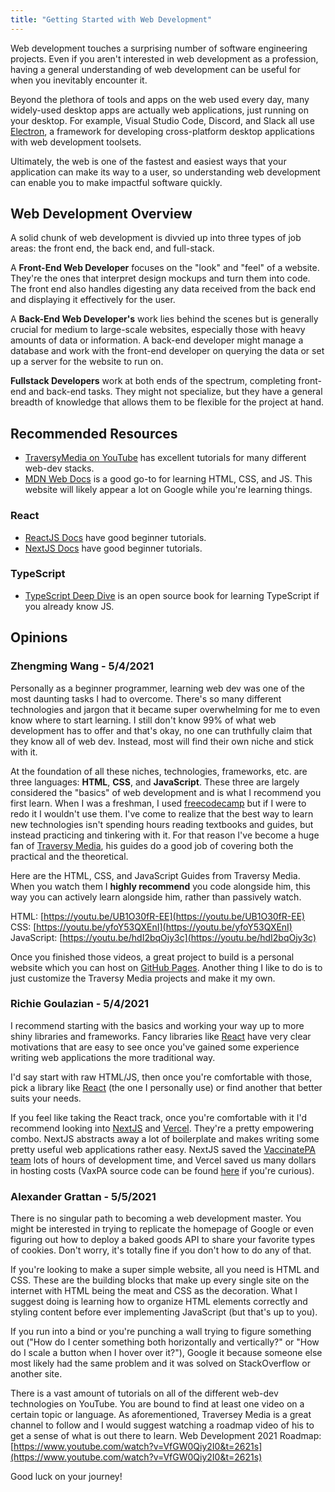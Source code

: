 ```yaml
---
title: "Getting Started with Web Development"
---
```


Web development touches a surprising number of software engineering projects. Even if you aren't interested in web development as a profession, having a general understanding of web development can be useful for when you inevitably encounter it.

Beyond the plethora of tools and apps on the web used every day, many widely-used desktop apps are actually web applications, just running on your desktop. For example, Visual Studio Code, Discord, and Slack all use [Electron](https://www.electronjs.org/), a framework for developing cross-platform desktop applications with web development toolsets.

Ultimately, the web is one of the fastest and easiest ways that your application can make its way to a user, so understanding web development can enable you to make impactful software quickly.

## Web Development Overview

A solid chunk of web development is divvied up into three types of job areas: the front end, the back end, and full-stack.

A **Front-End Web Developer** focuses on the "look" and "feel" of a website. They're the ones that interpret design mockups and turn them into code. The front end also handles digesting any data received from the back end and displaying it effectively for the user.

A **Back-End Web Developer's** work lies behind the scenes but is generally crucial for medium to large-scale websites, especially those with heavy amounts of data or information. A back-end developer might manage a database and work with the front-end developer on querying the data or set up a server for the website to run on.

**Fullstack Developers** work at both ends of the spectrum, completing front-end and back-end tasks. They might not specialize, but they have a general breadth of knowledge that allows them to be flexible for the project at hand.

## Recommended Resources
* [TraversyMedia on YouTube](https://www.youtube.com/c/TraversyMedia) has excellent tutorials for many different web-dev stacks.
* [MDN Web Docs](https://developer.mozilla.org/en-US/docs/Learn) is a good go-to for learning HTML, CSS, and JS. This website will likely appear a lot on Google while you're learning things.

### React
* [ReactJS Docs](https://reactjs.org/tutorial/tutorial.html) have good beginner tutorials.
* [NextJS Docs](https://nextjs.org/learn/basics/create-nextjs-app) have good beginner tutorials.

### TypeScript
* [TypeScript Deep Dive](https://basarat.gitbook.io/typescript/) is an open source book for learning TypeScript if you already know JS.

## Opinions
### Zhengming Wang - 5/4/2021
Personally as a beginner programmer, learning web dev was one of the most daunting tasks I had to overcome. There's so many different technologies and jargon that it became super overwhelming for me to even know where to start learning. I still don't know 99% of what web development has to offer and that's okay, no one can truthfully claim that they know all of web dev. Instead, most will find their own niche and stick with it. 

At the foundation of all these niches, technologies, frameworks, etc. are three languages: **HTML**, **CSS**, and **JavaScript**. These three are largely considered the "basics" of web development and is what I recommend you first learn. When I was a freshman, I used [freecodecamp](https://www.freecodecamp.org/) but if I were to redo it I wouldn't use them. I've come to realize that the best way to learn new technologies isn't spending hours reading textbooks and guides, but instead practicing and tinkering with it. For that reason I've become a huge fan of [Traversy Media](https://www.youtube.com/user/TechGuyWeb), his guides do a good job of covering both the practical and the theoretical.  

Here are the HTML, CSS, and JavaScript Guides from Traversy Media. When you watch them I **highly recommend** you code alongside him, this way you can actively learn alongside him, rather than passively watch.

HTML: [https://youtu.be/UB1O30fR-EE](https://youtu.be/UB1O30fR-EE)
CSS: [https://youtu.be/yfoY53QXEnI](https://youtu.be/yfoY53QXEnI)
JavaScript: [https://youtu.be/hdI2bqOjy3c](https://youtu.be/hdI2bqOjy3c)

Once you finished those videos, a great project to build is a personal website which you can host on [GitHub Pages](https://pages.github.com/). Another thing I like to do is to just customize the Traversy Media projects and make it my own.  

### Richie Goulazian - 5/4/2021
I recommend starting with the basics and working your way up to more shiny libraries and frameworks. Fancy libraries like [React](https://reactjs.org/) have very clear motivations that are easy to see once you've gained some experience writing web applications the more traditional way. 

I'd say start with raw HTML/JS, then once you're comfortable with those, pick a library like [React](https://reactjs.org/) (the one I personally use) or find another that better suits your needs.

If you feel like taking the React track, once you're comfortable with it I'd recommend looking into [NextJS](https://nextjs.org/) and [Vercel](https://vercel.com/). They're a pretty empowering combo. NextJS abstracts away a lot of boilerplate and makes writing some pretty useful web applications rather easy. NextJS saved the [VaccinatePA team](https://www.cs.pitt.edu/news/2021-cs-students-create-vaccinatepa-org) lots of hours of development time, and Vercel saved us many dollars in hosting costs (VaxPA source code can be found [here](https://github.com/VaccinatePA/Vaccinate-PA) if you're curious).

### Alexander Grattan - 5/5/2021
There is no singular path to becoming a web development master. You might be interested in trying to replicate the homepage of Google or even figuring out how to deploy a baked goods API to share your favorite types of cookies. Don't worry, it's totally fine if you don't how to do any of that.

If you're looking to make a super simple website, all you need is HTML and CSS. These are the building blocks that make up every single site on the internet with HTML being the meat and CSS as the decoration. What I suggest doing is learning how to organize HTML elements correctly and styling content before ever implementing JavaScript (but that's up to you).

If you run into a bind or you're punching a wall trying to figure something out ("How do I center something both horizontally and vertically?" or "How do I scale a button when I hover over it?"), Google it because someone else most likely had the same problem and it was solved on StackOverflow or another site.

There is a vast amount of tutorials on all of the different web-dev technologies on YouTube. You are bound to find at least one video on a certain topic or language.
As aforementioned, Traversey Media is a great channel to follow and I would suggest watching a roadmap video of his to get a sense of what is out there to learn.
Web Development 2021 Roadmap: [https://www.youtube.com/watch?v=VfGW0Qiy2I0&t=2621s](https://www.youtube.com/watch?v=VfGW0Qiy2I0&t=2621s)

Good luck on your journey!
